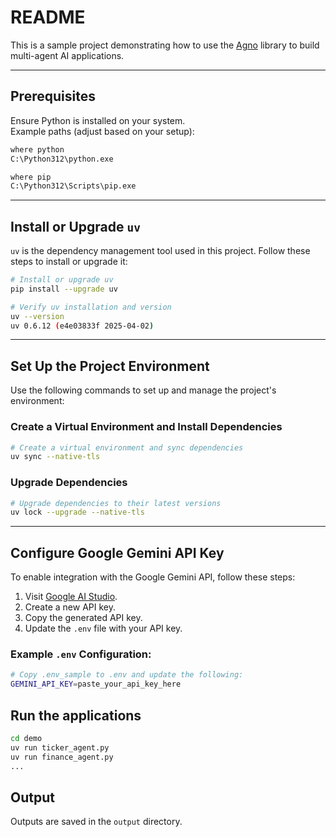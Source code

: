 # README

This is a sample project demonstrating how to use the [Agno](https://docs.agno.com) library to build multi-agent AI applications.

---

## Prerequisites

Ensure Python is installed on your system.  
Example paths (adjust based on your setup):

```sh
where python
C:\Python312\python.exe

where pip
C:\Python312\Scripts\pip.exe
```

---

## Install or Upgrade `uv`

`uv` is the dependency management tool used in this project. Follow these steps to install or upgrade it:

```sh
# Install or upgrade uv
pip install --upgrade uv

# Verify uv installation and version
uv --version
uv 0.6.12 (e4e03833f 2025-04-02)
```

---

## Set Up the Project Environment

Use the following commands to set up and manage the project's environment:

### Create a Virtual Environment and Install Dependencies

```sh
# Create a virtual environment and sync dependencies
uv sync --native-tls
```

### Upgrade Dependencies

```sh
# Upgrade dependencies to their latest versions
uv lock --upgrade --native-tls
```

---

## Configure Google Gemini API Key

To enable integration with the Google Gemini API, follow these steps:

1. Visit [Google AI Studio](https://aistudio.google.com/apikey).  
2. Create a new API key.  
3. Copy the generated API key.  
4. Update the `.env` file with your API key.

### Example `.env` Configuration:

```sh
# Copy .env_sample to .env and update the following:
GEMINI_API_KEY=paste_your_api_key_here
```

## Run the applications

```sh
cd demo
uv run ticker_agent.py
uv run finance_agent.py
...
```

## Output

Outputs are saved in the `output` directory.
